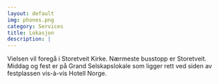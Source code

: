 ```yaml
---
layout: default
img: phones.png
category: Services
title: Lokasjon
description: |
---
```

Vielsen vil foregå i Storetveit Kirke. Nærmeste busstopp er Storetveit.
Middag og fest er på Grand Selskapslokale som ligger rett ved siden av festplassen vis-à-vis Hotell Norge.
